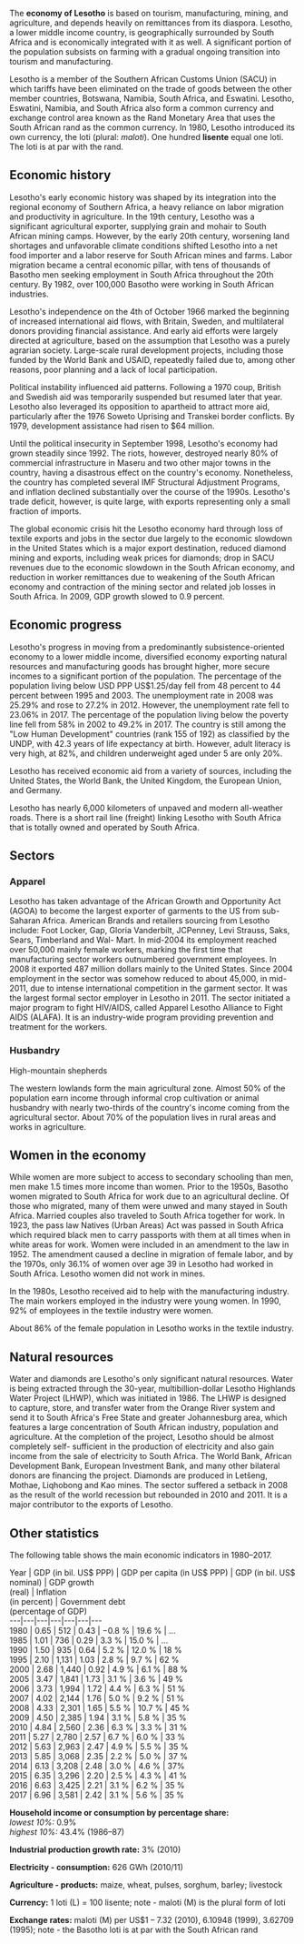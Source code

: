 The **economy of Lesotho** is based on tourism, manufacturing, mining, and
agriculture, and depends heavily on remittances from its diaspora. Lesotho, a
lower middle income country, is geographically surrounded by South Africa and
is economically integrated with it as well. A significant portion of the
population subsists on farming with a gradual ongoing transition into tourism
and manufacturing.

Lesotho is a member of the Southern African Customs Union (SACU) in which
tariffs have been eliminated on the trade of goods between the other member
countries, Botswana, Namibia, South Africa, and Eswatini. Lesotho, Eswatini,
Namibia, and South Africa also form a common currency and exchange control
area known as the Rand Monetary Area that uses the South African rand as the
common currency. In 1980, Lesotho introduced its own currency, the loti
(plural: _maloti_). One hundred **lisente** equal one loti. The loti is at par
with the rand.

## Economic history

Lesotho's early economic history was shaped by its integration into the
regional economy of Southern Africa, a heavy reliance on labor migration and
productivity in agriculture. In the 19th century, Lesotho was a significant
agricultural exporter, supplying grain and mohair to South African mining
camps. However, by the early 20th century, worsening land shortages and
unfavorable climate conditions shifted Lesotho into a net food importer and a
labor reserve for South African mines and farms. Labor migration became a
central economic pillar, with tens of thousands of Basotho men seeking
employment in South Africa throughout the 20th century. By 1982, over 100,000
Basotho were working in South African industries.

Lesotho's independence on the 4th of October 1966 marked the beginning of
increased international aid flows, with Britain, Sweden, and multilateral
donors providing financial assistance. And early aid efforts were largely
directed at agriculture, based on the assumption that Lesotho was a purely
agrarian society. Large-scale rural development projects, including those
funded by the World Bank and USAID, repeatedly failed due to, among other
reasons, poor planning and a lack of local participation.

Political instability influenced aid patterns. Following a 1970 coup, British
and Swedish aid was temporarily suspended but resumed later that year. Lesotho
also leveraged its opposition to apartheid to attract more aid, particularly
after the 1976 Soweto Uprising and Transkei border conflicts. By 1979,
development assistance had risen to $64 million.

Until the political insecurity in September 1998, Lesotho's economy had grown
steadily since 1992. The riots, however, destroyed nearly 80% of commercial
infrastructure in Maseru and two other major towns in the country, having a
disastrous effect on the country's economy. Nonetheless, the country has
completed several IMF Structural Adjustment Programs, and inflation declined
substantially over the course of the 1990s. Lesotho's trade deficit, however,
is quite large, with exports representing only a small fraction of imports.

The global economic crisis hit the Lesotho economy hard through loss of
textile exports and jobs in the sector due largely to the economic slowdown in
the United States which is a major export destination, reduced diamond mining
and exports, including weak prices for diamonds; drop in SACU revenues due to
the economic slowdown in the South African economy, and reduction in worker
remittances due to weakening of the South African economy and contraction of
the mining sector and related job losses in South Africa. In 2009, GDP growth
slowed to 0.9 percent.

## Economic progress

Lesotho's progress in moving from a predominantly subsistence-oriented economy
to a lower middle income, diversified economy exporting natural resources and
manufacturing goods has brought higher, more secure incomes to a significant
portion of the population. The percentage of the population living below USD
PPP US$1.25/day fell from 48 percent to 44 percent between 1995 and 2003. The
unemployment rate in 2008 was 25.29% and rose to 27.2% in 2012. However, the
unemployment rate fell to 23.06% in 2017. The percentage of the population
living below the poverty line fell from 58% in 2002 to 49.2% in 2017. The
country is still among the "Low Human Development" countries (rank 155 of 192)
as classified by the UNDP, with 42.3 years of life expectancy at birth.
However, adult literacy is very high, at 82%, and children underweight aged
under 5 are only 20%.

Lesotho has received economic aid from a variety of sources, including the
United States, the World Bank, the United Kingdom, the European Union, and
Germany.

Lesotho has nearly 6,000 kilometers of unpaved and modern all-weather roads.
There is a short rail line (freight) linking Lesotho with South Africa that is
totally owned and operated by South Africa.

## Sectors

### Apparel

Lesotho has taken advantage of the African Growth and Opportunity Act (AGOA)
to become the largest exporter of garments to the US from sub-Saharan Africa.
American Brands and retailers sourcing from Lesotho include: Foot Locker, Gap,
Gloria Vanderbilt, JCPenney, Levi Strauss, Saks, Sears, Timberland and Wal-
Mart. In mid-2004 its employment reached over 50,000 mainly female workers,
marking the first time that manufacturing sector workers outnumbered
government employees. In 2008 it exported 487 million dollars mainly to the
United States. Since 2004 employment in the sector was somehow reduced to
about 45,000, in mid-2011, due to intense international competition in the
garment sector. It was the largest formal sector employer in Lesotho in 2011.
The sector initiated a major program to fight HIV/AIDS, called Apparel Lesotho
Alliance to Fight AIDS (ALAFA). It is an industry-wide program providing
prevention and treatment for the workers.

### Husbandry

High-mountain shepherds

The western lowlands form the main agricultural zone. Almost 50% of the
population earn income through informal crop cultivation or animal husbandry
with nearly two-thirds of the country's income coming from the agricultural
sector. About 70% of the population lives in rural areas and works in
agriculture.

## Women in the economy

While women are more subject to access to secondary schooling than men, men
make 1.5 times more income than women. Prior to the 1950s, Basotho women
migrated to South Africa for work due to an agricultural decline. Of those who
migrated, many of them were unwed and many stayed in South Africa. Married
couples also traveled to South Africa together for work. In 1923, the pass law
Natives (Urban Areas) Act was passed in South Africa which required black men
to carry passports with them at all times when in white areas for work. Women
were included in an amendment to the law in 1952. The amendment caused a
decline in migration of female labor, and by the 1970s, only 36.1% of women
over age 39 in Lesotho had worked in South Africa. Lesotho women did not work
in mines.

In the 1980s, Lesotho received aid to help with the manufacturing industry.
The main workers employed in the industry were young women. In 1990, 92% of
employees in the textile industry were women.

About 86% of the female population in Lesotho works in the textile industry.

## Natural resources

Water and diamonds are Lesotho's only significant natural resources. Water is
being extracted through the 30-year, multibillion-dollar Lesotho Highlands
Water Project (LHWP), which was initiated in 1986. The LHWP is designed to
capture, store, and transfer water from the Orange River system and send it to
South Africa's Free State and greater Johannesburg area, which features a
large concentration of South African industry, population and agriculture. At
the completion of the project, Lesotho should be almost completely self-
sufficient in the production of electricity and also gain income from the sale
of electricity to South Africa. The World Bank, African Development Bank,
European Investment Bank, and many other bilateral donors are financing the
project. Diamonds are produced in Letšeng, Mothae, Liqhobong and Kao mines.
The sector suffered a setback in 2008 as the result of the world recession but
rebounded in 2010 and 2011. It is a major contributor to the exports of
Lesotho.

## Other statistics

The following table shows the main economic indicators in 1980–2017.

Year  | GDP (in bil. US$ PPP)  | GDP per capita (in US$ PPP)  | GDP (in bil. US$ nominal)  | GDP growth  
(real)  | Inflation  
(in percent)  | Government debt  
(percentage of GDP)  
---|---|---|---|---|---|---  
1980  | 0.65  | 512  | 0.43  | −0.8 %  | 19.6 %  | ...   
1985  | 1.01  | 736  | 0.29  | 3.3 %  | 15.0 %  | ...   
1990  | 1.50  | 935  | 0.64  | 5.2 %  | 12.0 %  | 18 %   
1995  | 2.10  | 1,131  | 1.03  | 2.8 %  | 9.7 %  | 62 %   
2000  | 2.68  | 1,440  | 0.92  | 4.9 %  | 6.1 %  | 88 %   
2005  | 3.47  | 1,841  | 1.73  | 3.1 %  | 3.6 %  | 49 %   
2006  | 3.73  | 1,994  | 1.72  | 4.4 %  | 6.3 %  | 51 %   
2007  | 4.02  | 2,144  | 1.76  | 5.0 %  | 9.2 %  | 51 %   
2008  | 4.33  | 2,301  | 1.65  | 5.5 %  | 10.7 %  | 45 %   
2009  | 4.50  | 2,385  | 1.94  | 3.1 %  | 5.8 %  | 35 %   
2010  | 4.84  | 2,560  | 2.36  | 6.3 %  | 3.3 %  | 31 %   
2011  | 5.27  | 2,780  | 2.57  | 6.7 %  | 6.0 %  | 33 %   
2012  | 5.63  | 2,963  | 2.47  | 4.9 %  | 5.5 %  | 35 %   
2013  | 5.85  | 3,068  | 2.35  | 2.2 %  | 5.0 %  | 37 %   
2014  | 6.13  | 3,208  | 2.48  | 3.0 %  | 4.6 %  | 37%   
2015  | 6.35  | 3,296  | 2.20  | 2.5 %  | 4.3 %  | 41 %   
2016  | 6.63  | 3,425  | 2.21  | 3.1 %  | 6.2 %  | 35 %   
2017  | 6.96  | 3,581  | 2.42  | 3.1 %  | 5.6 %  | 35 %   
  
**Household income or consumption by percentage share:**  
_lowest 10%:_ 0.9%  
_highest 10%:_ 43.4% (1986–87)

**Industrial production growth rate:** 3% (2010)

**Electricity - consumption:** 626 GWh (2010/11)

**Agriculture - products:** maize, wheat, pulses, sorghum, barley; livestock

**Currency:** 1 loti (L) = 100 lisente; note - maloti (M) is the plural form
of loti

**Exchange rates:** maloti (M) per US$1 – 7.32 (2010), 6.10948 (1999), 3.62709
(1995); note - the Basotho loti is at par with the South African rand